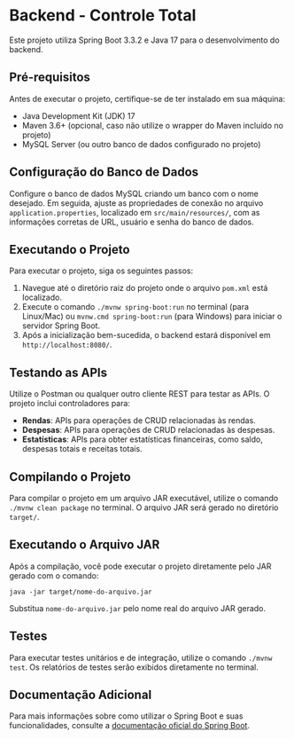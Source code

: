  <h1>Backend - Controle Total</h1>

  <p>Este projeto utiliza Spring Boot 3.3.2 e Java 17 para o desenvolvimento do backend.</p>

   <h2>Pré-requisitos</h2>
    <p>Antes de executar o projeto, certifique-se de ter instalado em sua máquina:</p>
    <ul>
        <li>Java Development Kit (JDK) 17</li>
        <li>Maven 3.6+ (opcional, caso não utilize o wrapper do Maven incluído no projeto)</li>
        <li>MySQL Server (ou outro banco de dados configurado no projeto)</li>
    </ul>

  <h2>Configuração do Banco de Dados</h2>
    <p>Configure o banco de dados MySQL criando um banco com o nome desejado. Em seguida, ajuste as propriedades de conexão no arquivo <code>application.properties</code>, localizado em <code>src/main/resources/</code>, com as informações corretas de URL, usuário e senha do banco de dados.</p>

  <h2>Executando o Projeto</h2>
    <p>Para executar o projeto, siga os seguintes passos:</p>
    <ol>
        <li>Navegue até o diretório raiz do projeto onde o arquivo <code>pom.xml</code> está localizado.</li>
        <li>Execute o comando <code>./mvnw spring-boot:run</code> no terminal (para Linux/Mac) ou <code>mvnw.cmd spring-boot:run</code> (para Windows) para iniciar o servidor Spring Boot.</li>
        <li>Após a inicialização bem-sucedida, o backend estará disponível em <code>http://localhost:8080/</code>.</li>
    </ol>

   <h2>Testando as APIs</h2>
    <p>Utilize o Postman ou qualquer outro cliente REST para testar as APIs. O projeto inclui controladores para:</p>
    <ul>
        <li><strong>Rendas</strong>: APIs para operações de CRUD relacionadas às rendas.</li>
        <li><strong>Despesas</strong>: APIs para operações de CRUD relacionadas às despesas.</li>
        <li><strong>Estatísticas</strong>: APIs para obter estatísticas financeiras, como saldo, despesas totais e receitas totais.</li>
    </ul>

  <h2>Compilando o Projeto</h2>
    <p>Para compilar o projeto em um arquivo JAR executável, utilize o comando <code>./mvnw clean package</code> no terminal. O arquivo JAR será gerado no diretório <code>target/</code>.</p>

  <h2>Executando o Arquivo JAR</h2>
    <p>Após a compilação, você pode executar o projeto diretamente pelo JAR gerado com o comando:</p>
    <code>java -jar target/nome-do-arquivo.jar</code>
    <p>Substitua <code>nome-do-arquivo.jar</code> pelo nome real do arquivo JAR gerado.</p>

   <h2>Testes</h2>
    <p>Para executar testes unitários e de integração, utilize o comando <code>./mvnw test</code>. Os relatórios de testes serão exibidos diretamente no terminal.</p>

   <h2>Documentação Adicional</h2>
    <p>Para mais informações sobre como utilizar o Spring Boot e suas funcionalidades, consulte a <a href="https://spring.io/projects/spring-boot" target="_blank">documentação oficial do Spring Boot</a>.</p>
